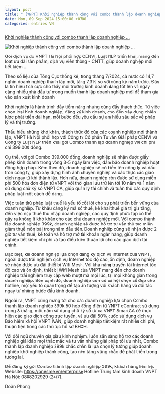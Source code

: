 ```yaml
---
layout: post
title: " [VNPT] Khởi nghiệp thành công với combo thành lập doanh nghiệp ..."
date: Mon, 09 Sep 2024 15:00:00 +0700
categories: entries VN
---
```

[Khởi nghiệp thành công với combo thành lập doanh nghiệp ...](https://vietnamnet.vn/khoi-nghiep-thanh-cong-voi-combo-thanh-lap-doanh-nghiep-399-000-dong-2320187.html)

![Khởi nghiệp thành công với combo thành lập doanh nghiệp ...](https://static-images.vnncdn.net/vps_images_publish/000001/000003/2024/9/9/khoi-nghiep-thanh-cong-voi-combo-thanh-lap-doanh-nghiep-399-7446.jpg?width=0&s=lwGWZJjWpHpl6aKvV8Vc3w)

Gói dịch vụ do VNPT Hà Nội phối hợp CENVI, Luật NLP triển khai, mang đến loạt ưu đãi sản phẩm, dịch vụ viễn thông - CNTT, giúp doanh nghiệp mới tiết kiệm ...

Theo số liệu của Tổng Cục thống kê, trong tháng 7/2024, cả nước có 14,7 nghìn doanh nghiệp thành lập mới, tăng 7,3% so với cùng kỳ năm trước. Đây là tín hiệu tích cực cho thấy môi trường kinh doanh đang tốt lên và ngày càng nhiều nhà đầu tư mong muốn thành lập doanh nghiệp mới để tham gia vào sản xuất kinh doanh.

Khởi nghiệp là hành trình đầy tiềm năng nhưng cũng đầy thách thức. Từ việc chọn loại hình doanh nghiệp, đăng ký kinh doanh, cho đến xây dựng chiến lược phát triển dài hạn, mỗi bước đều yêu cầu sự am hiểu sâu sắc về pháp lý và thị trường.

Thấu hiểu những khó khăn, thách thức đó của các doanh nghiệp mới thành lập, VNPT Hà Nội phối hợp với Công ty Cổ phần Tư vấn Giải pháp CENVI và Công ty Luật NLP triển khai gói Combo thành lập doanh nghiệp với chi phí chỉ 399.000 đồng.

Cụ thể, với gói Combo 399.000 đồng, doanh nghiệp sẽ nhận được giấy phép kinh doanh trong vòng 3-5 ngày làm việc, đảm bảo doanh nghiệp hoạt động hợp pháp. Kèm theo đó, doanh nghiệp sẽ có biển tên công ty và dấu tròn công ty, giúp xây dựng hình ảnh chuyên nghiệp và xác thực các giao dịch ngay từ khi thành lập. Hơn nữa, doanh nghiệp còn được sử dụng miễn phí 500 hóa đơn điện tử VNPT với thời gian lưu trữ lên tới 10 năm và 1 năm sử dụng chữ ký số VNPT CA, giúp quản lý tài chính và tuân thủ các quy định pháp luật một cách dễ dàng.

Việc tuân thủ pháp luật thuế là yếu tố cốt lõi cho sự phát triển bền vững của doanh nghiệp. Từ khâu đăng ký mã số thuế, kê khai thuế giá trị gia tăng, đến việc nộp thuế thu nhập doanh nghiệp, các quy định phức tạp có thể gây ra không ít khó khăn cho các chủ doanh nghiệp mới. Với combo thành lập doanh nghiệp 399k, doanh nghiệp sẽ được hỗ trợ tư vấn thủ tục miễn giảm thuế môn bài trong năm đầu tiên. Doanh nghiệp cũng sẽ nhận được 2 giờ tư vấn thuế, kế toán và hỗ trợ mở tài khoản ngân hàng, giúp doanh nghiệp tiết kiệm chi phí và tạo điều kiện thuận lợi cho các giao dịch tài chính.

Đặc biệt, khi doanh nghiệp lựa chọn đăng ký dịch vụ Internet của VNPT, ngoài được trải nghiệm dịch vụ Internet tốc độ cao, ổn định, doanh nghiệp sẽ nhận được ưu đãi thiết bị Wifi Mesh. Với khả năng truyền tải Internet tốc độ cao và ổn định, thiết bị Wifi Mesh của VNPT mang đến cho doanh nghiệp trải nghiệm truy cập web mượt mà mọi lúc, tại mọi không gian trong doanh nghiệp. Bên cạnh đó, doanh nghiệp còn có cơ hội chọn số đẹp cho hotline, một yếu tố quan trọng để tạo ấn tượng với khách hàng và đối tác ngay từ những bước đầu kinh doanh.

Ngoài ra, VNPT cũng mang tới cho các doanh nghiệp lựa chọn Combo thành lập doanh nghiệp 399k 50 hợp đồng điện tử VNPT eContract sử dụng trong 3 tháng, một năm sử dụng chữ ký số từ xa VNPT SmartCA để thực hiện các giao dịch công trực tuyến, và ưu đãi 50% cước sử dụng dịch vụ Bảo hiểm xã hội VNPT IVAN, giúp doanh nghiệp tiết kiệm rất nhiều chi phí, thuận tiện trong các thủ tục hồ sơ BHXH.

Với đội ngũ chuyên gia giàu kinh nghiệm, luôn sẵn sàng hỗ trợ các doanh nghiệp giải đáp mọi thắc mắc và tư vấn những giải pháp tối ưu nhất, Combo thành lập doanh nghiệp 399k chắc chắn là lựa chọn lý tưởng giúp doanh nghiệp khởi nghiệp thành công, tạo nền tảng vững chắc để phát triển trong tương lai.

Để đăng ký gói Combo thành lập doanh nghiệp 399k, khách hàng liên hệ: Website: https://onesme.vn/enterprise Hotline Trung tâm kinh doanh VNPT Hà Nội: 0888202929 (24/7).

Doãn Phong

